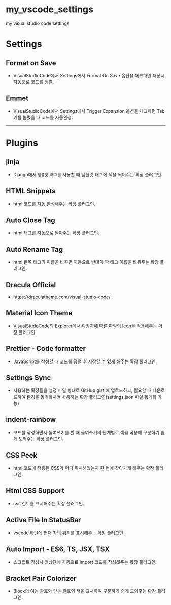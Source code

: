 # my_vscode_settings
my visual studio code settings

# Settings

## Format on Save
 - VisualStudioCode에서 Settings에서 Format On Save 옵션을 체크하면 저장시 자동으로 코드를 정렬.
## Emmet
 - VisualStudioCode에서 Settings에서 Trigger Expansion 옵션을 체크하면 Tab 키를 눌렀을 때 코드를 자동완성.

---

# Plugins

## jinja
 - Django에서 `템플릿 태그`를 사용할 때 템플릿 태그에 색을 씌어주는 확장 플러그인.
 
## HTML Snippets
 - html 코드를 자동 완성해주는 확장 플러그인.

## Auto Close Tag
 - html 태그를 자동으로 닫아주는 확장 플러그인.
 
## Auto Rename Tag
 - html 한쪽 태그의 이름을 바꾸면 자동으로 반대쪽 짝 태그 이름을 바꿔주는 확장 플러그인.

## Dracula Official
 - https://draculatheme.com/visual-studio-code/

## Material Icon Theme
 - VisualStudoCode의 Explorer에서 확장자에 따른 파일의 Icon을 적용해주는 확장 플러그인.

## Prettier - Code formatter
 - JavaScript를 작성할 때 코드를 정렬 후 저장할 수 있게 해주는 확장 플러그인
 
## Settings Sync
 - 사용하는 확장들을 설정 파일 형태로 GitHub gist 에 업로드하고, 필요할 때 다운로드하여 환경을 동기화시켜 사용하는 확장 플러그인(settings.json 파일 동기화 가능)

## indent-rainbow
 - 코드를 작성하면서 들여쓰기를 할 때 들여쓰기의 단계별로 색을 적용해 구분하기 쉽게 도와주는 확장 플러그인.

## CSS Peek
 - html 코드에 적용된 CSS가 어디 위치해있는지 한 번에 찾아가게 해주는 확장 플러그인.

## Html CSS Support
 - css 힌트를 표시해주는 확장 플러그인.
 
## Active File In StatusBar
 - vscode 하단에 현재 창의 위치를 표시해주는 확장 플러그인.
 
## Auto Import - ES6, TS, JSX, TSX
 - 스크립트 작성시 최상단에 자동으로 import 코드를 작성해주는 확장 플러그인.

## Bracket Pair Colorizer
 - Block의 여는 괄호와 닫는 괄호의 색을 표시하여 구분하기 쉽게 도와주는 확장 플러그인.
